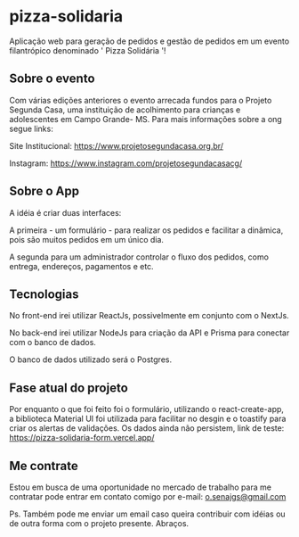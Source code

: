 # pizza-solidaria
Aplicação web para geração de pedidos e gestão de pedidos em um evento filantrópico denominado ' Pizza Solidária '!

## Sobre o evento

Com várias edições anteriores o evento arrecada fundos para o Projeto Segunda Casa, uma instituição de acolhimento para crianças e adolescentes em Campo Grande- MS. Para mais informações sobre a ong segue links: 

Site Institucional: https://www.projetosegundacasa.org.br/

Instagram: https://www.instagram.com/projetosegundacasacg/

## Sobre o App 

A idéia é criar duas interfaces: 

A primeira - um formulário - para realizar os pedidos e facilitar a dinâmica, pois são muitos pedidos em um único dia. 

A segunda para um administrador controlar o fluxo dos pedidos, como entrega, endereços, pagamentos e etc.

## Tecnologias 

No front-end irei utilizar ReactJs, possivelmente em conjunto com o NextJs.

No back-end irei utilizar NodeJs para criação da API e Prisma para conectar com o banco de dados. 

O banco de dados utilizado será o Postgres.

## Fase atual do projeto

Por enquanto o que foi feito foi o formulário, utilizando o react-create-app, a biblioteca Material UI foi utilizada para facilitar no desgin e o toastify para criar os alertas de validações. Os dados ainda não persistem, link de teste: https://pizza-solidaria-form.vercel.app/ 



## Me contrate 

Estou em busca de uma oportunidade no mercado de trabalho para me contratar pode entrar em contato comigo por e-mail: o.senajgs@gmail.com

Ps. Também pode me enviar um email caso queira contribuir com idéias ou de outra forma com o projeto presente. Abraços. 


